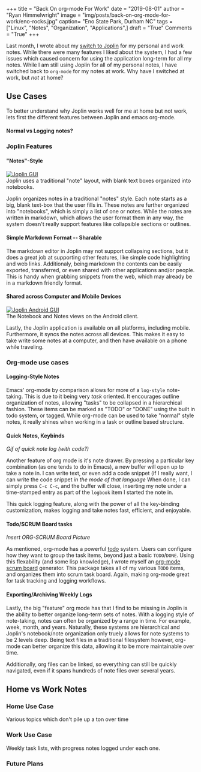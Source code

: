 +++
title  = "Back On org-mode For Work"
date   = "2019-08-01"
author = "Ryan Himmelwright"
image  = "img/posts/back-on-org-mode-for-work/eno-rocks.jpg"
caption= "Eno State Park, Durham NC"
tags   = ["Linux", "Notes", "Organization", "Applications",]
draft  = "True"
Comments = "True"
+++

Last month, I wrote about my [switch to Joplin](post/switched-to-joplin-notes/)
for my personal and work notes. While there were many features I liked about
the system, I had a few issues which caused concern for using the application
long-term for all my notes. While I am still using Joplin for all of my
personal notes, I have switched back to `org-mode` for my notes at work. Why
have I switched at work, but *not* at home?

<!--more-->

## Use Cases
To better understand why Joplin works well for me at home but not work, lets
first the different features between Joplin and emacs org-mode.

#### Normal vs Logging notes?

### Joplin Features
#### "Notes"-Style
<a href="/img/posts/back-on-org-mode-for-work/joplin-gui.png">
<img alt="Joplin GUI" src="/img/posts/back-on-org-mode-for-work/joplin-gui.png" style="max-width: 100%;"/></a>
<div class="caption">Joplin uses a traditional "note" layout, with blank text
boxes organized into notebooks.</div>

Joplin organizes notes in a traditional "notes" style. Each note starts as a
big, blank text-box that the user fills in. These notes are further organized
into "notebooks", which is simply a list of one or notes. While the notes are written
in markdown, which allows the user format them in any way, the system doesn't
really support features like collapsible sections or outlines.

#### Simple Markdown Format -- Sharable
The markdown editor in Joplin may not support collapsing sections, but it does
a great job at supporting other features, like simple code highlighting and web
links. Additionaly, being markdown the contents can be easily exported,
transferred, or even shared with other applications and/or people. This is
handy when grabbing snippets from the web, which may already be in a markdown
friendly format.

#### Shared across Computer and Mobile Devices
<a href="/img/posts/back-on-org-mode-for-work/joplin-android.png">
<img alt="Joplin Android GUI" src="/img/posts/back-on-org-mode-for-work/joplin-android.png" style="max-width: 100%;"/></a>
<div class="caption">The Notebook and Notes views on the Android client.</div>

Lastly, the Joplin application is available on all platforms, including mobile.
Furthermore, it syncs the notes across all devices. This makes it easy to take
write some notes at a computer, and then have available on a phone while
traveling.

### Org-mode use cases
#### Logging-Style Notes
Emacs' org-mode by comparison allows for more of a `log-style` note-taking.
This is due to it being very *task* oriented. It encourages outline
organization of notes, allowing "tasks" to be collapsed in a hierarchical
fashion. These items can be marked as "TODO" or "DONE" using the built in todo
system, or tagged. While org-mode can be used to take "normal" style notes, it
really shines when working in a task or outline based structure.

#### Quick Notes, Keybinds

*Gif of quick note log (with code?)*

Another feature of org mode is it's note drawer. By pressing a particular key
combination (as one tends to do in Emacs), a new buffer will open up to take a
note in. I can write text, or even add a code snippet (if I really want, I can
write the code snippet *in the mode of that language* When done, I can simply
press `C-c C-c`, and the buffer will close, inserting my note under a
time-stamped entry as part of the `logbook` item I started the note in.

This quick logging feature, along with the power of all the key-binding
customization, makes logging and take notes fast, efficient, and enjoyable.

#### Todo/SCRUM Board tasks

*Insert ORG-SCRUM Board Picture*

As mentioned, org-mode has a powerful [todo]() system. Users can configure how
they want to group the task items, beyond just a basic `TODO`/`DONE`. Using
this flexability (and some lisp knowledge), I wrote myself an [org-mode scrum
board](https://github.com/himmAllRight/ry-org-scrum) generator. This package
takes all of my various `TODO` items, and organizes them into scrum task board.
Again, making org-mode great for task tracking and logging workflows.

#### Exporting/Archiving Weekly Logs
Lastly, the big "feature" org mode has that I find to be missing in Joplin is
the ability to better organize long-term sets of notes. With a logging style of
note-taking, notes can often be organized by a range in time. For example,
week, month, and years. Naturally, these systems are hierarchical and Joplin's
notebook/note organization only truely allows for note systems to be 2 levels
deep. Being text files in a traditional filesystem however, org-mode can better
organize this data, allowing it to be more maintainable over time.

Additionally, org files can be linked, so everything can still be quickly
navigated, even if it spans hundreds of note files over several years.

## Home vs Work Notes
### Home Use Case
Various topics which don't pile up a ton over time


### Work Use Case
Weekly task lists, with progress notes logged under each one.


### Future Plans
